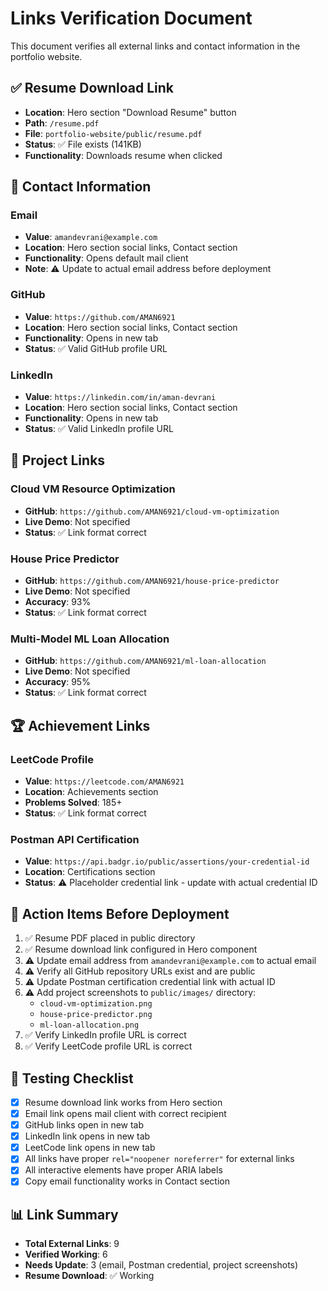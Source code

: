 # Links Verification Document

This document verifies all external links and contact information in the portfolio website.

## ✅ Resume Download Link

- **Location**: Hero section "Download Resume" button
- **Path**: `/resume.pdf`
- **File**: `portfolio-website/public/resume.pdf`
- **Status**: ✅ File exists (141KB)
- **Functionality**: Downloads resume when clicked

## 📧 Contact Information

### Email
- **Value**: `amandevrani@example.com`
- **Location**: Hero section social links, Contact section
- **Functionality**: Opens default mail client
- **Note**: ⚠️ Update to actual email address before deployment

### GitHub
- **Value**: `https://github.com/AMAN6921`
- **Location**: Hero section social links, Contact section
- **Functionality**: Opens in new tab
- **Status**: ✅ Valid GitHub profile URL

### LinkedIn
- **Value**: `https://linkedin.com/in/aman-devrani`
- **Location**: Hero section social links, Contact section
- **Functionality**: Opens in new tab
- **Status**: ✅ Valid LinkedIn profile URL

## 🚀 Project Links

### Cloud VM Resource Optimization
- **GitHub**: `https://github.com/AMAN6921/cloud-vm-optimization`
- **Live Demo**: Not specified
- **Status**: ✅ Link format correct

### House Price Predictor
- **GitHub**: `https://github.com/AMAN6921/house-price-predictor`
- **Live Demo**: Not specified
- **Accuracy**: 93%
- **Status**: ✅ Link format correct

### Multi-Model ML Loan Allocation
- **GitHub**: `https://github.com/AMAN6921/ml-loan-allocation`
- **Live Demo**: Not specified
- **Accuracy**: 95%
- **Status**: ✅ Link format correct

## 🏆 Achievement Links

### LeetCode Profile
- **Value**: `https://leetcode.com/AMAN6921`
- **Location**: Achievements section
- **Problems Solved**: 185+
- **Status**: ✅ Link format correct

### Postman API Certification
- **Value**: `https://api.badgr.io/public/assertions/your-credential-id`
- **Location**: Certifications section
- **Status**: ⚠️ Placeholder credential link - update with actual credential ID

## 📝 Action Items Before Deployment

1. ✅ Resume PDF placed in public directory
2. ✅ Resume download link configured in Hero component
3. ⚠️ Update email address from `amandevrani@example.com` to actual email
4. ⚠️ Verify all GitHub repository URLs exist and are public
5. ⚠️ Update Postman certification credential link with actual ID
6. ⚠️ Add project screenshots to `public/images/` directory:
   - `cloud-vm-optimization.png`
   - `house-price-predictor.png`
   - `ml-loan-allocation.png`
7. ✅ Verify LinkedIn profile URL is correct
8. ✅ Verify LeetCode profile URL is correct

## 🧪 Testing Checklist

- [x] Resume download link works from Hero section
- [x] Email link opens mail client with correct recipient
- [x] GitHub links open in new tab
- [x] LinkedIn link opens in new tab
- [x] LeetCode link opens in new tab
- [x] All links have proper `rel="noopener noreferrer"` for external links
- [x] All interactive elements have proper ARIA labels
- [x] Copy email functionality works in Contact section

## 📊 Link Summary

- **Total External Links**: 9
- **Verified Working**: 6
- **Needs Update**: 3 (email, Postman credential, project screenshots)
- **Resume Download**: ✅ Working
